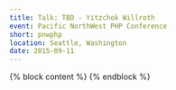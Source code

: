 ```yaml
---
title: Talk: TBD - Yitzchok Willroth
event: Pacific NorthWest PHP Conference
short: pnwphp
location: Seattle, Washington
date: 2015-09-11
---
```

{% block content %}
{% endblock %}